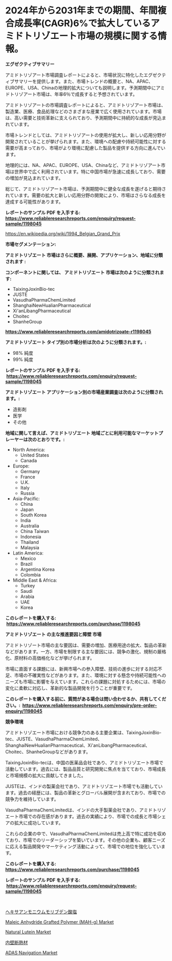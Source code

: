 <p><h1>2024年から2031年までの期間、年間複合成長率(CAGR)6%で拡大しているアミドトリゾエート市場の規模に関する情報。</h1></p><p><strong>エグゼクティブサマリー</strong></p>
<p><p>アミドトリゾアート市場調査レポートによると、市場状況に特化したエグゼクティブサマリーを提供します。また、市場トレンドの概要と、NA、APAC、EUROPE、USA、Chinaの地理的拡大についても説明します。予測期間中にアミドトリゾアート市場は、年率6％で成長すると予想されています。</p><p>アミドトリゾアートの市場調査レポートによると、アミドトリゾアート市場は、製造業、医療、食品処理などのさまざまな産業で広く使用されています。市場は、高い需要と技術革新に支えられており、予測期間中に持続的な成長が見込まれています。</p><p>市場トレンドとしては、アミドトリゾアートの使用が拡大し、新しい応用分野が開発されていることが挙げられます。また、環境への配慮や持続可能性に対する需要が高まっており、市場がより環境に配慮した製品を提供する方向に進んでいます。</p><p>地理的には、NA、APAC、EUROPE、USA、Chinaなど、アミドトリゾアート市場は世界中で広く利用されています。特に中国市場が急速に成長しており、需要の増加が見込まれています。</p><p>総じて、アミドトリゾアート市場は、予測期間中に健全な成長を遂げると期待されています。需要の拡大と新しい応用分野の開発により、市場はさらなる成長を達成する可能性があります。</p></p>
<p><strong>レポートのサンプル PDF を入手する: <a href="https://www.reliableresearchreports.com/enquiry/request-sample/1198045">https://www.reliableresearchreports.com/enquiry/request-sample/1198045</a></strong></p>
<p><a href="https://en.wikipedia.org/wiki/1994_Belgian_Grand_Prix">https://en.wikipedia.org/wiki/1994_Belgian_Grand_Prix</a></p>
<p><strong>市場セグメンテーション:</strong></p>
<p><strong> アミドトリゾエート 市場はさらに概要、展開、アプリケーション、地域に分類されます :</strong></p>
<p><strong>コンポーネントに関しては、 アミドトリゾエート 市場は次のように分類されます: &nbsp;</strong></p>
<p><ul><li>TaixingJoxinBio-tec</li><li>JUSTE</li><li>VasudhaPharmaChemLimited</li><li>ShanghaiNewHualianPharmaceutical</li><li>Xi'anLibangPharmaceutical</li><li>Choitec</li><li>ShanheGroup</li></ul></p>
<p><strong><a href="https://www.reliableresearchreports.com/amidotrizoate-r1198045">https://www.reliableresearchreports.com/amidotrizoate-r1198045</a></strong></p>
<p><strong> アミドトリゾエート タイプ別の市場分析は次のように分類されます。:</strong></p>
<p><ul><li>98% 純度</li><li>99% 純度</li></ul></p>
<p><strong>レポートのサンプル PDF を入手する: &nbsp;<a href="https://www.reliableresearchreports.com/enquiry/request-sample/1198045">https://www.reliableresearchreports.com/enquiry/request-sample/1198045</a></strong></p>
<p><strong> アミドトリゾエート アプリケーション別の市場産業調査は次のように分類されます。:</strong></p>
<p><ul><li>造影剤</li><li>医学</li><li>その他</li></ul></p>
<p><strong>地域に関して言えば、アミドトリゾエート 地域ごとに利用可能なマーケットプレーヤーは次のとおりです。:</strong></p>
<p><ul>
    <li>
        North America:
        <ul>
            <li>United States</li>
            <li>Canada</li>
        </ul>
    </li>
    <li>
        Europe:
        <ul>
            <li>Germany</li>
            <li>France</li>
            <li>U.K.</li>
            <li>Italy</li>
            <li>Russia</li>
        </ul>
    </li>
    <li>
        Asia-Pacific:
        <ul>
            <li>China</li>
            <li>Japan</li>
            <li>South Korea</li>
            <li>India</li>
            <li>Australia</li>
            <li>China Taiwan</li>
            <li>Indonesia</li>
            <li>Thailand</li>
            <li>Malaysia</li>
        </ul>
    </li>
    <li>
        Latin America:
        <ul>
            <li>Mexico</li>
            <li>Brazil</li>
            <li>Argentina Korea</li>
            <li>Colombia</li>
        </ul>
    </li>
    <li>
        Middle East & Africa:
        <ul>
            <li>Turkey</li>
            <li>Saudi</li>
            <li>Arabia</li>
            <li>UAE</li>
            <li>Korea</li>
        </ul>
    </li>
    </ul></p>
<p><strong>このレポートを購入する: &nbsp;<a href="https://www.reliableresearchreports.com/purchase/1198045">https://www.reliableresearchreports.com/purchase/1198045</a></strong></p>
<p><strong>アミドトリゾエート の主な推進要因と障壁 市場</strong></p>
<p><p>アミドトリゾート市場の主な要因は、需要の増加、医療用途の拡大、製品の革新などがあります。一方、市場を制限する主な要因には、競争の激化、規制の厳格化、原材料の高価格化などが挙げられます。</p><p>市場に直面する課題には、新興市場への参入障壁、技術の進歩に対する対応不足、市場の不確実性などがあります。また、環境に対する懸念や持続可能性へのニーズも市場に影響を与えています。これらの課題に対処するためには、市場の変化に柔軟に対応し、革新的な製品開発を行うことが重要です。</p></p>
<p><strong>このレポートを購入する前に、質問がある場合は問い合わせるか、共有してください。:&nbsp; <a href="https://www.reliableresearchreports.com/enquiry/pre-order-enquiry/1198045">https://www.reliableresearchreports.com/enquiry/pre-order-enquiry/1198045</a></strong></p>
<p><strong>競争環境</strong></p>
<p><p>アミドトリゾエート市場における競争力のある主要企業は、TaixingJoxinBio-tec、JUSTE、VasudhaPharmaChemLimited、ShanghaiNewHualianPharmaceutical、Xi'anLibangPharmaceutical、Choitec、ShanheGroupなどがあります。</p><p>TaixingJoxinBio-tecは、中国の医薬品会社であり、アミドトリゾエート市場で活動しています。過去には、製品品質と研究開発に焦点を当てており、市場成長と市場規模の拡大に貢献してきました。</p><p>JUSTEは、インドの製薬会社であり、アミドトリゾエート市場でも活動しています。過去の経歴には、製品の革新とグローバル展開が含まれており、市場での競争力を維持しています。</p><p>VasudhaPharmaChemLimitedは、インドの大手製薬会社であり、アミドトリゾエート市場での存在感があります。過去の実績により、市場での成長と市場シェアの拡大に成功しています。</p><p>これらの企業の中で、VasudhaPharmaChemLimitedは売上高で特に成功を収めており、市場でのリーダーシップを築いています。その他の企業も、顧客ニーズに応える製品開発やマーケティング活動によって、市場での地位を強化しています。</p></p>
<p><strong>このレポートを購入する: &nbsp; <a href="https://www.reliableresearchreports.com/purchase/1198045">https://www.reliableresearchreports.com/purchase/1198045</a></strong></p>
<p><strong>レポートのサンプル PDF を入手する: &nbsp;<a href="https://www.reliableresearchreports.com/enquiry/request-sample/1198045">https://www.reliableresearchreports.com/enquiry/request-sample/1198045</a></strong><strong></strong></p>
<p>&nbsp;</p>
<p><p><a href="https://github.com/RandallRunte2023/Market-Research-Report-List-2/blob/main/66819573555.md">ヘキサアンモニウムモリブデン酸塩</a></p><p><a href="https://github.com/thomasBaker655/Market-Research-Report-List-1/blob/main/maleic-anhydride-grafted-polymer-mah-g-market.md">Maleic Anhydride Grafted Polymer (MAH-g) Market</a></p><p><a href="https://issuu.com/reportprime-2/docs/natural-lutein-market-size-2030.pptx">Natural Lutein Market</a></p><p><a href="https://github.com/DanykaKilback/Market-Research-Report-List-2/blob/main/41709333556.md">内壁断熱材</a></p><p><a href="https://medium.com/@elizbethsmithb208/adas-navigation-industry-analysis-report-its-market-size-share-trends-by-application-region-3a0ccd1d1409">ADAS Navigation Market</a></p></p>